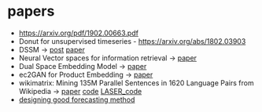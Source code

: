 # papers

- https://arxiv.org/pdf/1902.00663.pdf
- Donut for unsupervised timeseries - https://arxiv.org/abs/1802.03903
- DSSM -> [post](https://kishorepv.github.io/DSSM/) [paper](https://posenhuang.github.io/papers/cikm2013_DSSM_fullversion.pdf)
- Neural Vector spaces for information retrieval -> [paper](https://arxiv.org/pdf/1708.02702.pdf)
- Dual Space Embedding Model -> [paper](https://arxiv.org/pdf/1602.01137.pdf)
- ec2GAN for Product Embedding -> [paper](https://arxiv.org/pdf/1801.03244.pdf)
- wikimatrix: Mining 135M Parallel Sentences in 1620 Language Pairs from Wikipedia -> [paper](https://arxiv.org/pdf/1907.05791.pdf) [code](https://github.com/facebookresearch/faiss) [LASER_code](https://github.com/facebookresearch/LASER)
- [designing good forecasting method](https://www.youtube.com/watch?v=0zpg9ODE6Ww)
